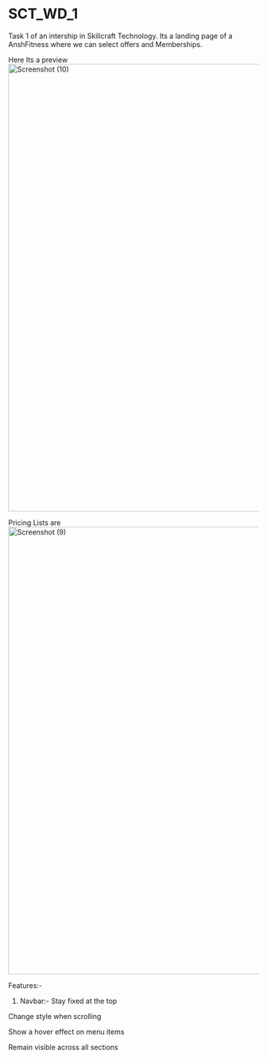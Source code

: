 # SCT_WD_1
Task 1 of an intership in Skillcraft Technology. Its a landing page of a AnshFitness where  we can select offers and Memberships.


Here Its a preview 
<img width="1600" height="900" alt="Screenshot (10)" src="https://github.com/user-attachments/assets/9dcd6cfb-188f-4f1b-9d43-8f992d20f9b8" />




Pricing Lists are 
<img width="1600" height="900" alt="Screenshot (9)" src="https://github.com/user-attachments/assets/d431fe0f-566b-4df1-b86f-168f2154c49b" />


Features:-
1. Navbar:- Stay fixed at the top

Change style when scrolling

Show a hover effect on menu items

Remain visible across all sections
